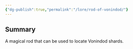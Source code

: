 ```yaml
---
{"dg-publish":true,"permalink":"/lore/rod-of-vonindod/"}
---
```



## Summary
A magical rod that can be used to locate Vonindod shards.